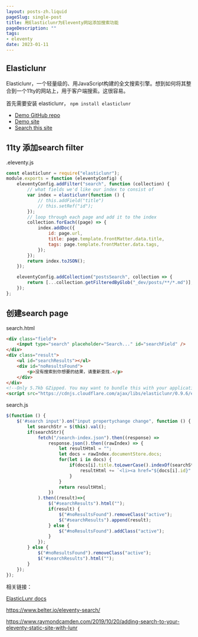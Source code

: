 ```yaml
---
layout: posts-zh.liquid
pageSlug: single-post
title: 用Elasticlunr为Eleventy网站添加搜索功能
pageDescription: ""
tags: 
- eleventy
date: 2023-01-11
---
```


## Elasticlunr
Elasticlunr，一个轻量级的、用JavaScript构建的全文搜索引擎。想到如何将其整合到一个11ty的网站上，用于客户端搜索。这很容易。

首先需要安装 elasticlunr， <code>npm install elasticlunr</code>
<ul>
    <li>
        <a href="https://github.com/duncanmcdougall/eleventy-search-demo" target="_blank">Demo GitHub repo</a>
    </li>
    <li>
        <a href="https://elasticlunr-11ty.netlify.com/" target="_blank">Demo site</a>
    </li>
    <li>
        <a href="/search/" target="_blank">Search this site</a>
    </li>
</ul>

## 11ty 添加search filter
.eleventy.js
```javascript
const elasticlunr = require("elasticlunr");
module.exports = function (eleventyConfig) {
    eleventyConfig.addFilter("search", function (collection) {
        // what fields we'd like our index to consist of
        var index = elasticlunr(function () {
            // this.addField("title")
            // this.setRef("id");
        });
        // loop through each page and add it to the index
        collection.forEach((page) => {
            index.addDoc({
                id: page.url,
                title: page.template.frontMatter.data.title,
                tags: page.template.frontMatter.data.tags,
            });
        });
        return index.toJSON();
    });

    eleventyConfig.addCollection("postsSearch", collection => {
        return [...collection.getFilteredByGlob("_dev/posts/**/*.md")];
    });
};

```

## 创建search page
search.html
```html
<div class="field">
    <input type="search" placeholder="Search..." id="searchField" />
</div>
<div class="result">
    <ul id="searchResults"></ul>
    <div id="noResultsFound">
        <p>没有搜索到你想要的结果，请重新查找.</p>
    </div>
</div>
<!--Only 5.7kb GZipped. You may want to bundle this with your application code. -->
<script src="https://cdnjs.cloudflare.com/ajax/libs/elasticlunr/0.9.6/elasticlunr.min.js"></script>
```

search.js
```javascript
$(function () {
    $('#search input').on("input propertychange change", function () {
        let searchStr = $(this).val();
        if(searchStr){
            fetch("/search-index.json").then((response) =>
                response.json().then((rawIndex) => {
                    let resultHtml = "";
                    let docs = rawIndex.documentStore.docs;
                    for(let i in docs) {
                        if(docs[i].title.toLowerCase().indexOf(searchStr.toLowerCase()) >= 0) {
                            resultHtml += `<li><a href="${docs[i].id}" target="_blank">${docs[i].title}</a>`
                        }
                    }
                    return resultHtml;
                })
            ).then((result)=>{
                $("#searchResults").html("");
                if(result) {
                    $("#noResultsFound").removeClass("active");
                    $("#searchResults").append(result);
                } else {
                    $("#noResultsFound").addClass("active");
                }
            });
        } else {
            $("#noResultsFound").removeClass("active");
            $("#searchResults").html("");
        }
    });
});
```

相关链接：

<a href="http://elasticlunr.com/" target="_blank">ElasticLunr docs</a>

<a href="https://www.belter.io/eleventy-search/" target="_blank">https://www.belter.io/eleventy-search/</a>

<a href="https://www.raymondcamden.com/2019/10/20/adding-search-to-your-eleventy-static-site-with-lunr" target="_blank">https://www.raymondcamden.com/2019/10/20/adding-search-to-your-eleventy-static-site-with-lunr</a>
